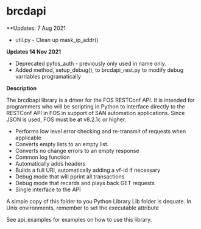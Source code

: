 # brcdapi

**Updates: 7 Aug 2021

* util.py - Clean up mask_ip_addr()

**Updates 14 Nov 2021**

* Deprecated pyfos_auth - previously only used in name only.
* Added method, setup_debug(), to brcdapi_rest.py to modify debug varriables programatically

**Description**

The brcdbapi library is a driver for the FOS RESTConf API. It is intended for programmers who will be scripting in Python to interface directly to the RESTConf API in FOS in support of SAN automation applications. Since JSON is used, FOS must be at v8.2.1c or higher.

* Performs low level error checking and re-transmit of requests when applicable
* Converts empty lists to an empty list.
* Converts no change errors to an empty response
* Common log function
* Automatically adds headers
* Builds a full URI, automatically adding a vf-id if necessary
* Debug mode that will pprint all transactions
* Debug mode that recards and plays back GET requests
* Single interface to the API

A simple copy of this folder to you Python Library Lib folder is dequate. In Unix environments, remember to set the executable attribute

See api_examples for examples on how to use this library.
